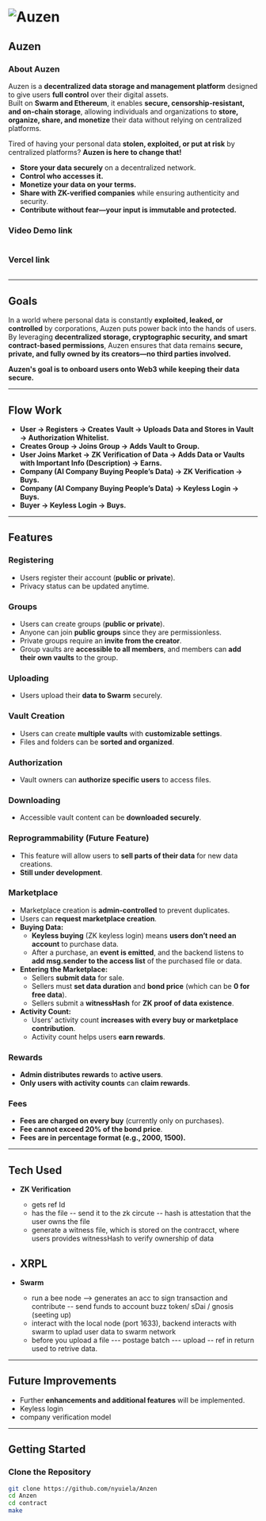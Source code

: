 # ![Auzen](https://github.com/user-attachments/assets/684a61d1-d0cc-4a33-8155-87a89aedaddb)

## **Auzen**

### **About Auzen**  
Auzen is a **decentralized data storage and management platform** designed to give users **full control** over their digital assets.  
Built on **Swarm and Ethereum**, it enables **secure, censorship-resistant, and on-chain storage**, allowing individuals and organizations to **store, organize, share, and monetize** their data without relying on centralized platforms.  

Tired of having your personal data **stolen, exploited, or put at risk** by centralized platforms? **Auzen is here to change that!**  
- **Store your data securely** on a decentralized network.  
- **Control who accesses it.**  
- **Monetize your data on your terms.**  
- **Share with ZK-verified companies** while ensuring authenticity and security.  
- **Contribute without fear—your input is immutable and protected.**  

### **Video Demo link**
```
```


### **Vercel link**
```
```


---

## **Goals**
In a world where personal data is constantly **exploited, leaked, or controlled** by corporations, Auzen puts power back into the hands of users.  
By leveraging **decentralized storage, cryptographic security, and smart contract-based permissions**, Auzen ensures that data remains **secure, private, and fully owned by its creators—no third parties involved.**  

**Auzen's goal is to onboard users onto Web3 while keeping their data secure.**  

---

## **Flow Work**
- **User → Registers → Creates Vault → Uploads Data and Stores in Vault → Authorization Whitelist.**  
- **Creates Group → Joins Group → Adds Vault to Group.**  
- **User Joins Market → ZK Verification of Data → Adds Data or Vaults with Important Info (Description) → Earns.**  
- **Company (AI Company Buying People’s Data) → ZK Verification → Buys.**  
- **Company (AI Company Buying People’s Data) → Keyless Login → Buys.**  
- **Buyer → Keyless Login → Buys.**  

---

## **Features**

### **Registering**
- Users register their account (**public or private**).  
- Privacy status can be updated anytime.  

### **Groups**
- Users can create groups (**public or private**).  
- Anyone can join **public groups** since they are permissionless.  
- Private groups require an **invite from the creator**.  
- Group vaults are **accessible to all members**, and members can **add their own vaults** to the group.  

### **Uploading**
- Users upload their **data to Swarm** securely.  

### **Vault Creation**
- Users can create **multiple vaults** with **customizable settings**.  
- Files and folders can be **sorted and organized**.  

### **Authorization**
- Vault owners can **authorize specific users** to access files.  

### **Downloading**
- Accessible vault content can be **downloaded securely**.  

### **Reprogrammability (Future Feature)**
- This feature will allow users to **sell parts of their data** for new data creations.  
- **Still under development**.  

### **Marketplace**
- Marketplace creation is **admin-controlled** to prevent duplicates.  
- Users can **request marketplace creation**.  
- **Buying Data:**  
  - **Keyless buying** (ZK keyless login) means **users don’t need an account** to purchase data.  
  - After a purchase, an **event is emitted**, and the backend listens to **add msg.sender to the access list** of the purchased file or data.  
- **Entering the Marketplace:**  
  - Sellers **submit data** for sale.  
  - Sellers must **set data duration** and **bond price** (which can be **0 for free data**).  
  - Sellers submit a **witnessHash** for **ZK proof of data existence**.  
- **Activity Count:**  
  - Users’ activity count **increases with every buy or marketplace contribution**.  
  - Activity count helps users **earn rewards**.  

### **Rewards**
- **Admin distributes rewards** to **active users**.  
- **Only users with activity counts** can **claim rewards**.  

### **Fees**
- **Fees are charged on every buy** (currently only on purchases).  
- **Fee cannot exceed 20% of the bond price**.  
- **Fees are in percentage format (e.g., 2000, 1500).**  

---

## **Tech Used**
- **ZK Verification**
   - gets ref Id
   - has the file -- send it to the zk circute -- hash is attestation that the user owns the file
   - generate a witness file, which is stored on the contracct, where users provides witnessHash to verify ownership of data 
- **XRPL**
  -

  
- **Swarm**
  - run a bee node --> generates an acc to sign transaction and contribute -- send funds to account buzz token/ sDai / gnosis (seeting up)
  - interact with the local node (port 1633), backend interacts with swarm to uplad user data to swarm network
  - before you upload a file --- postage batch --- upload -- ref in return used to retrive data.

---

## **Future Improvements**
- Further **enhancements and additional features** will be implemented.
- Keyless login
- company verification model 

---

## **Getting Started**

### **Clone the Repository**
```bash
git clone https://github.com/nyuiela/Anzen
cd Anzen
cd contract
make
```


